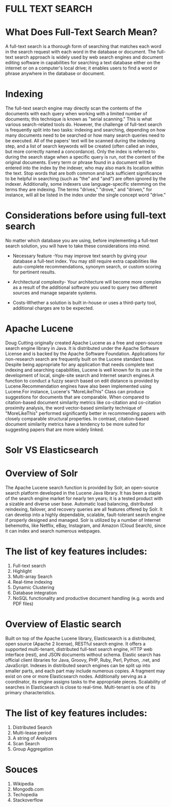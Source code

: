 # FULL TEXT SEARCH

# What Does Full-Text Search Mean?

A full-text search is a thorough form of searching that matches each word in the search request with each word in the database or document. The full-text search approach is widely used by web search engines and document editing software in capabilities for searching a text database either on the internet or on a computer's local drive; it enables users to find a word or phrase anywhere in the database or document.

# Indexing
The full-text search engine may directly scan the contents of the documents with each query when working with a limited number of documents; this technique is known as "serial scanning." This is what various search-related tools do.
However, the challenge of full-text search is frequently split into two tasks: indexing and searching, depending on how many documents need to be searched or how many search queries need to be executed. All of the papers' text will be scanned during the indexing step, and a list of search keywords will be created (often called an index, but more correctly named a concordance). Only the index is referred to during the search stage when a specific query is run, not the content of the original documents.
Every term or phrase found in a document will be entered into the index by the indexer, who may also mark its location within the text. Stop words that are both common and lack sufficient significance to be helpful in searching (such as "the" and "and") are often ignored by the indexer. Additionally, some indexers use language-specific stemming on the terms they are indexing. The terms "drives," "drove," and "driven," for instance, will all be listed in the index under the single concept word "drive."

# Considerations before using full-text search

No matter which database you are using, before implementing a full-text search solution, you will have to take these considerations into mind.

- Necessary feature -You may improve text search by giving your database a full-text index. You may still require extra capabilities like auto-complete    recommendations, synonym search, or custom scoring for pertinent results.

- Architectural complexity- Your architecture will become more complex as a result of the additional software you used to query two different sources and manage separate systems.

- Costs-Whether a solution is built in-house or uses a third-party tool, additional charges are to be expected.

# Apache Lucene

Doug Cutting originally created Apache Lucene as a free and open-source search engine library in Java. It is distributed under the Apache Software License and is backed by the Apache Software Foundation. Applications for non-research search are frequently built on the Lucene standard base.
Despite being appropriate for any application that needs complete text indexing and searching capabilities, Lucene is well known for its use in the development of local, single-site search and Internet search engines.A function to conduct a fuzzy search based on edit distance is provided by Lucene.Recommendation engines have also been implemented using Lucene.For instance, Lucene's "MoreLikeThis" Class can produce suggestions for documents that are comparable. When compared to citation-based document similarity metrics like co-citation and co-citation proximity analysis, the word vector-based similarity technique of "MoreLikeThis" performed significantly better in recommending papers with closely comparable structural properties. In contrast, citation-based document similarity metrics have a tendency to be more suited for suggesting papers that are more widely linked.

# Solr VS Elasticsearch

# Overview of Solr

The Apache Lucene search function is provided by Solr, an open-source search platform developed in the Lucene Java library.
It has been a staple of the search engine market for nearly ten years; it is a tested product with a sizable and diverse user base. Automatic load balancing, distributed reindexing, failover, and recovery queries are all features offered by Solr.
It can develop into a highly dependable, scalable, fault-tolerant search engine if properly designed and managed. Solr is utilized by a number of Internet behemoths, like Netflix, eBay, Instagram, and Amazon (Cloud Search), since it can index and search numerous webpages.

# The list of key features includes:
1.	Full-text search 
2.	Highlight 
3.	Multi-array Search 
4.	Real-time indexing 
5.	Dynamic Clustering 
6.	Database integration 
7.	NoSQL functionality and productive document handling (e.g. words and PDF files) 

# Overview of Elastic search

Built on top of the Apache Lucene library, Elasticsearch is a distributed, open source (Apache 2 license), RESTful search engine.
It offers a supported multi-tenant, distributed full-text search engine, HTTP web interface (rest), and JSON documents without schema. Elastic search has official client libraries for Java, Groovy, PHP, Ruby, Perl, Python, .net, and JavaScript.
Indexes in distributed search engines can be split up into smaller parts, and each part may include numerous copies. A fragment may exist on one or more Elasticsearch nodes. Additionally serving as a coordinator, its engine assigns tasks to the appropriate pieces.
Scalability of searches in Elasticsearch is close to real-time. Multi-tenant is one of its primary characteristics.

# The list of key features includes: 
1. Distributed Search 
2. Multi-lease period  
3. A string of Analyzers 
4. Scan Search 
5. Group Aggregation

 # Souces
1.	Wikipedia
2.	Mongodb.com
3.	Techopedia
4.	Stackoverflow

